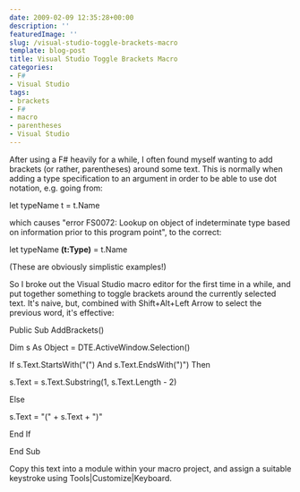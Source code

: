```yaml
---
date: 2009-02-09 12:35:28+00:00
description: ''
featuredImage: ''
slug: /visual-studio-toggle-brackets-macro
template: blog-post
title: Visual Studio Toggle Brackets Macro
categories:
- F#
- Visual Studio
tags:
- brackets
- F#
- macro
- parentheses
- Visual Studio
---
```


After using a F# heavily for a while, I often found myself wanting to add brackets (or rather, parentheses) around some text. This is normally when adding a type specification to an argument in order to be able to use dot notation, e.g. going from:





let typeName t = t.Name






which causes "error FS0072: Lookup on object of indeterminate type based on information prior to this program point", to the correct:





let typeName **(t:Type)** = t.Name






(These are obviously simplistic examples!)

So I broke out the Visual Studio macro editor for the first time in a while, and put together something to toggle brackets around the currently selected text. It's naive, but, combined with Shift+Alt+Left Arrow to select the previous word, it's effective:





Public Sub AddBrackets()




Dim s As Object = DTE.ActiveWindow.Selection()




If s.Text.StartsWith("(") And s.Text.EndsWith(")") Then




s.Text = s.Text.Substring(1, s.Text.Length - 2)




Else




s.Text = "(" + s.Text + ")"




End If




End Sub






Copy this text into a module within your macro project, and assign a suitable keystroke using Tools|Customize|Keyboard.
